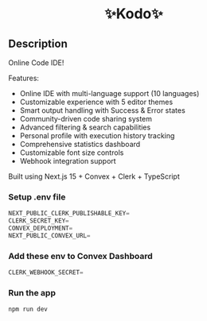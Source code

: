 <h1 align="center">✨Kodo✨</h1>

## Description

Online Code IDE!

Features:

- Online IDE with multi-language support (10 languages)
- Customizable experience with 5 editor themes
- Smart output handling with Success & Error states
- Community-driven code sharing system
- Advanced filtering & search capabilities
- Personal profile with execution history tracking
- Comprehensive statistics dashboard
- Customizable font size controls
- Webhook integration support

Built using Next.js 15 + Convex + Clerk + TypeScript

### Setup .env file

```js
NEXT_PUBLIC_CLERK_PUBLISHABLE_KEY=
CLERK_SECRET_KEY=
CONVEX_DEPLOYMENT=
NEXT_PUBLIC_CONVEX_URL=
```

### Add these env to Convex Dashboard

```js
CLERK_WEBHOOK_SECRET=
```

### Run the app

```shell
npm run dev
```

